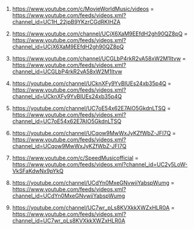 1. https://www.youtube.com/c/MovieWorldMusic/videos = https://www.youtube.com/feeds/videos.xml?channel_id=UC1H_22jpB9YKzrCGdRKIHZA

2. https://www.youtube.com/channel/UCjX6XaM9EEfdH2gh90QZ8pQ = https://www.youtube.com/feeds/videos.xml?channel_id=UCjX6XaM9EEfdH2gh90QZ8pQ

3. https://www.youtube.com/channel/UCGLbP4rkR2vA58xW2M1Itvw = https://www.youtube.com/feeds/videos.xml?channel_id=UCGLbP4rkR2vA58xW2M1Itvw

4. https://youtube.com/channel/UCknXFy9YvBIUEs24xb35p4Q = https://www.youtube.com/feeds/videos.xml?channel_id=UCknXFy9YvBIUEs24xb35p4Q

5. https://youtube.com/channel/UC7oE54x62E7AIO5GkdnLTSQ = https://www.youtube.com/feeds/videos.xml?channel_id=UC7oE54x62E7AIO5GkdnLTSQ

6. https://youtube.com/channel/UCqow9MwWxJyKZfWbZ-JFI7Q = https://www.youtube.com/feeds/videos.xml?channel_id=UCqow9MwWxJyKZfWbZ-JFI7Q

7. https://www.youtube.com/c/SpeedMusicofficial = https://www.youtube.com/feeds/videos.xml?channel_id=UC2y5LoW-VkSFaKdwNx9pYkQ

8. https://youtube.com/channel/UCdYn0MxeGNvwiiYabspWumg = https://www.youtube.com/feeds/videos.xml?channel_id=UCdYn0MxeGNvwiiYabspWumg

9. https://youtube.com/channel/UC7wr_pLs8KVXkkXWZxHLR0A = https://www.youtube.com/feeds/videos.xml?channel_id=UC7wr_pLs8KVXkkXWZxHLR0A
